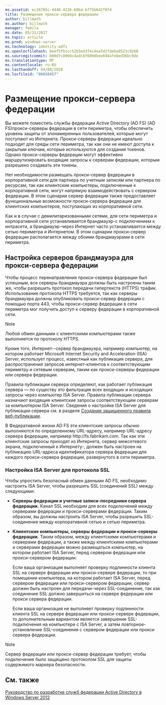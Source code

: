 ```yaml
---
ms.assetid: ec26705c-4446-4226-b9b4-b775b642f0f4
title: Размещение прокси-сервера федерации
author: billmath
ms.author: billmath
manager: femila
ms.date: 05/31/2017
ms.topic: article
ms.prod: windows-server
ms.technology: identity-adfs
ms.openlocfilehash: beef5fb1cc52b5ed3f4c4eafd1fde6a9523c9260
ms.sourcegitcommit: b00d7c8968c4adc8f699dbee694afe6ed36bc9de
ms.translationtype: MT
ms.contentlocale: ru-RU
ms.lasthandoff: 04/08/2020
ms.locfileid: "80858457"
---
```

# <a name="where-to-place-a-federation-server-proxy"></a>Размещение прокси-сервера федерации

Вы можете поместить службы федерации Active Directory (AD FS) \(AD FS\)прокси-серверы федерации в сети периметра, чтобы обеспечить уровень защиты от злонамеренных пользователей, которые могут поступают из Интернета. Прокси-серверы федерации идеально подходят для среды сети периметра, так как они не имеют доступа к закрытым ключам, которые используются для создания токенов. Однако прокси-серверы федерации могут эффективно маршрутизировать входящие запросы к серверам федерации, которым разрешено создавать эти токены.  
  
Нет необходимости размещать прокси-сервер федерации в корпоративной сети для партнера по учетным записям или партнера по ресурсам, так как клиентские компьютеры, подключенные к корпоративной сети, могут напрямую взаимодействовать с сервером федерации. В этом сценарии сервер федерации также предоставляет функциональные возможности прокси-сервера федерации для клиентских компьютеров, поступающих из корпоративной сети.  
  
Как и в случае с демилитаризованными сетями, для сети периметра и корпоративной сети устанавливается брандмауэр\-с подключением к интрасети, а брандмауэр\-через Интернет часто устанавливается между сетью периметра и Интернетом. В этом сценарии прокси-сервер федерации располагается между обоими брандмауэрами в сети периметра.  
  
## <a name="configuring-your-firewall-servers-for-a-federation-server-proxy"></a>Настройка серверов брандмауэра для прокси-сервера федерации  
Чтобы процесс перенаправления прокси-сервера федерации был успешным, все серверы брандмауэра должны быть настроены таким же, чтобы разрешить протокол передачи гипертекста \(HTTPS\) трафик. Использование протокола HTTPS требуется, так как серверы брандмауэра должны опубликовать прокси-сервер федерации с помощью порта 443, чтобы прокси-сервер федерации в сети периметра мог получить доступ к серверу федерации в корпоративной сети.  
  
> [!NOTE]  
> Любой обмен данными с клиентскими компьютерами также выполняется по протоколу HTTPS.  
  
Кроме того, Интернет-\-сервер брандмауэра, например компьютер, на котором работает Microsoft Internet Security and Acceleration \(ISA\) Server, использует процесс, известный как публикация сервера, для распространения запросов интернет-клиентов к соответствующим периметру и сетевым серверам, таким как прокси-серверы федерации или сервера федерации.  
  
Правила публикации сервера определяют, как работает публикация сервера — по существу это фильтрация всех входящих и исходящих запросы через компьютер ISA Server. Правила публикации сервера назначают входящие клиентские запросы соответствующим серверам за компьютером ISA Server. Сведения о настройке ISA Server для публикации сервера см. в разделе [Создание защищенного правила веб-публикации](https://go.microsoft.com/fwlink/?LinkId=75182).  
  
В Федеративной жизни AD FS эти клиентские запросы обычно выполняются по определенному URL-адресу, например URL-адресу сервера федерации, например http:\//fs.fabrikam.com. Так как эти клиентские запросы приходят из Интернета, сервер межсетевого экрана, подключенный к Интернету\-, должен быть настроен на публикацию URL-адреса идентификатора сервера федерации для каждого прокси-сервера федерации, развернутого в сети периметра.  
  
### <a name="configuring-isa-server-to-allow-ssl"></a>Настройка ISA Server для протокола SSL  
Чтобы упростить безопасный обмен данными AD FS, необходимо настроить ISA Server, чтобы разрешить SSL \(соединений SSL\) между следующими:  
  
-   **Серверы федерации и учетные записи-посредники сервера федерации.** Канал SSL необходим для всех подключений между серверами федерации и прокси-серверами федерации. Таким образом, вы должны настроить ISA Server, чтобы разрешить SSL-соединение между корпоративной сетью и сетью периметра.  
  
-   **Клиентские компьютеры, серверы федерации и прокси-серверы федерации.** Таким образом, между клиентскими компьютерами и серверами федерации, а также между клиентскими компьютерами и серверами федерации можно размещаться компьютер, на котором работает ISA Server, перед сервером федерации или прокси-сервером федерации.  
  
    Если ваша организация выполняет проверку подлинности клиента SSL на сервере федерации или прокси-сервере федерации, то при помещении компьютера, на котором работает ISA Server, перед сервером федерации или прокси-сервером федерации, сервер должен быть настроен для передачи\-через SSL-соединение, так как соединение SSL должно завершиться на сервере федерации или прокси сервера федерации.  
  
    Если ваша организация не выполняет проверку подлинности клиента SSL на сервере федерации или прокси-сервере федерации, то дополнительным вариантом является завершение SSL-подключения на компьютере с ISA Server, а затем повторное\-установление SSL-соединения с сервером федерации или прокси сервера федерации.  
  
> [!NOTE]  
> Сервер федерации или прокси-сервер федерации требует, чтобы подключение было защищено протоколом SSL для защиты содержимого маркера безопасности.  
  
## <a name="see-also"></a>См. также
[Руководство по разработке служб федерации Active Directory в Windows Server 2012](AD-FS-Design-Guide-in-Windows-Server-2012.md)
